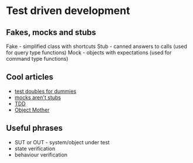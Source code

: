 # Test driven development

## Fakes, mocks and stubs

Fake - simplified class with shortcuts
Stub - canned answers to calls (used for query type functions)
Mock - objects with expectations (used for command type functions)

## Cool articles

- [test doubles for dummies](https://blog.pragmatists.com/test-doubles-fakes-mocks-and-stubs-1a7491dfa3da)
- [mocks aren't stubs](https://martinfowler.com/articles/mocksArentStubs.html)
- [TDD](https://www.jamesshore.com/Agile-Book/test_driven_development.html)
- [Object Mother](https://martinfowler.com/bliki/ObjectMother.html)

## Useful phrases

- SUT or OUT - system/object under test
- state verification
- behaviour verification
